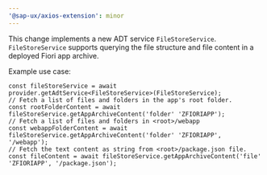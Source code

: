 ```yaml
---
'@sap-ux/axios-extension': minor
---
```


This change implements a new ADT service `FileStoreService`.
`FileStoreService` supports querying the file structure and file content in a deployed Fiori app archive.

Example use case:

```
const fileStoreService = await provider.getAdtService<FileStoreService>(FileStoreService);
// Fetch a list of files and folders in the app's root folder.
const rootFolderContent = await fileStoreService.getAppArchiveContent('folder' 'ZFIORIAPP');
// Fetch a list of files and folders in <root>/webapp
const webappFolderContent = await fileStoreService.getAppArchiveContent('folder' 'ZFIORIAPP', '/webapp');
// Fetch the text content as string from <root>/package.json file. 
const fileContent = await fileStoreService.getAppArchiveContent('file' 'ZFIORIAPP', '/package.json');
```